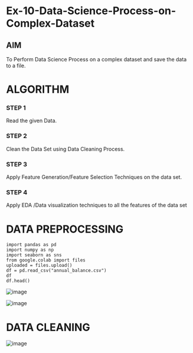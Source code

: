 # Ex-10-Data-Science-Process-on-Complex-Dataset

## AIM
To Perform Data Science Process on a complex dataset and save the data to a file. 

# ALGORITHM
### STEP 1
Read the given Data.
### STEP 2
Clean the Data Set using Data Cleaning Process.
### STEP 3
Apply Feature Generation/Feature Selection Techniques on the data set.
### STEP 4
Apply EDA /Data visualization techniques to all the features of the data set

# DATA PREPROCESSING
```
import pandas as pd
import numpy as np
import seaborn as sns
from google.colab import files
uploaded = files.upload()
df = pd.read_csv("annual_balance.csv")
df
df.head()
```
![image](https://github.com/ManiKandan228/Ex-10-Data-Science-Process-on-Complex-Dataset/assets/119160414/45c8afb7-2a2b-47a4-be89-c201ba2a12f8)

![image](https://github.com/ManiKandan228/Ex-10-Data-Science-Process-on-Complex-Dataset/assets/119160414/cfc5b441-1b5d-482d-971d-df25ceca7943)

# DATA CLEANING
![image](https://github.com/ManiKandan228/Ex-10-Data-Science-Process-on-Complex-Dataset/assets/119160414/0624c40a-7503-41fa-a590-adbca9246384)

